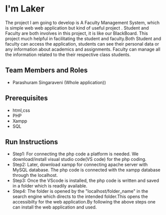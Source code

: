 # I'm Laker

The project I am going to develop is A Faculty Management System, which is simple web web application but kind of useful project .
Student and Faculty are both involves in this project, it is like our BlackBoard. This project much helpful in facilitating the  student and faculty.Both Student and faculty can access the application, students can see their personal data or any information about academics and assignments. Faculty can manage all the information related to the their respective class students. 

## Team Members and Roles

* Parashuram Singaraveni (Whole application))

## Prerequisites
* html,css
* PHP
* Xampp
* SQL
## Run Instructions
* Step1: For connecting the php code a platform is needed. We download/install visual studio code(VS code) for the php coding.
* Step2: Later, download xampp for connecting apache server with MySQL database. The php code is connected with the xampp database through the localhost.
* Step3: Once the VScode is installed, the php code is written and saved in a folder which is readily available.
* Step4: The folder is opened by the "localhost/folder_name" in the search engine which directs to the intended folder.This opens the accessibilty for the web application.By following the above steps one can install the web application and used. 
